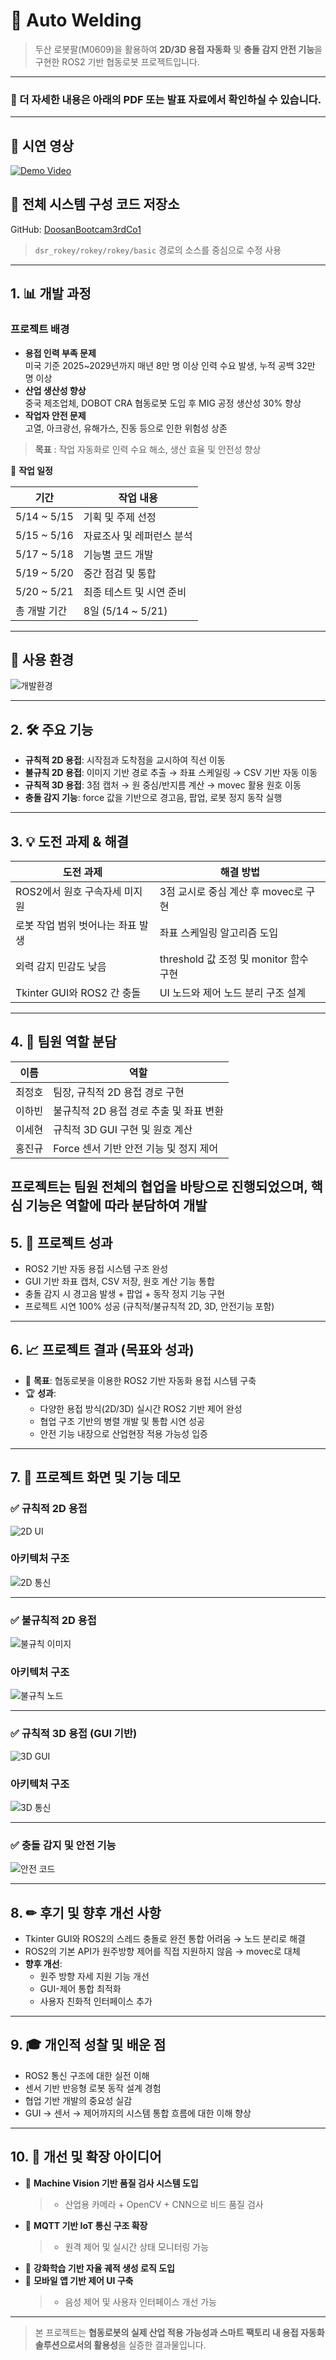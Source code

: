 # 🤖 Auto Welding

> 두산 로봇팔(M0609)을 활용하여 **2D/3D 용접 자동화** 및 **충돌 감지 안전 기능**을 구현한 ROS2 기반 협동로봇 프로젝트입니다.

---
### 📄 더 자세한 내용은 아래의 PDF 또는 발표 자료에서 확인하실 수 있습니다.
---

## 🎥 시연 영상  
[![Demo Video](https://img.youtube.com/vi/wykA4MYREYk/0.jpg)](https://youtu.be/wykA4MYREYk)

## 📁 전체 시스템 구성 코드 저장소  
GitHub: [DoosanBootcam3rdCo1](https://github.com/ROKEY-SPARK/DoosanBootcam3rdCo1.git)  
>  `dsr_rokey/rokey/rokey/basic` 경로의 소스를 중심으로 수정 사용

---

## 1. 📊 개발 과정

### 프로젝트 배경

- **용접 인력 부족 문제**  
  미국 기준 2025~2029년까지 매년 8만 명 이상 인력 수요 발생, 누적 공백 32만 명 이상  
- **산업 생산성 향상**  
  중국 제조업체, DOBOT CRA 협동로봇 도입 후 MIG 공정 생산성 30% 향상  
- **작업자 안전 문제**  
  고열, 아크광선, 유해가스, 진동 등으로 인한 위험성 상존  

> **목표** : 작업 자동화로 인력 수요 해소, 생산 효율 및 안전성 향상  

📅 **작업 일정**

| 기간 | 작업 내용 |
|------|-----------|
| 5/14 ~ 5/15 | 기획 및 주제 선정 |
| 5/15 ~ 5/16 | 자료조사 및 레퍼런스 분석 |
| 5/17 ~ 5/18 | 기능별 코드 개발 |
| 5/19 ~ 5/20 | 중간 점검 및 통합 |
| 5/20 ~ 5/21 | 최종 테스트 및 시연 준비 |
| 총 개발 기간 | 8일 (5/14 ~ 5/21) |

---

## 🧪 사용 환경

![개발환경](https://github.com/user-attachments/assets/9129f23b-ecac-4ec5-9c63-fc5bf04a28b9)

---

## 2. 🛠 주요 기능  

-  **규칙적 2D 용접**: 시작점과 도착점을 교시하여 직선 이동  
-  **불규칙 2D 용접**: 이미지 기반 경로 추출 → 좌표 스케일링 → CSV 기반 자동 이동  
-  **규칙적 3D 용접**: 3점 캡처 → 원 중심/반지름 계산 → movec 활용 원호 이동  
-  **충돌 감지 기능**: force 값을 기반으로 경고음, 팝업, 로봇 정지 동작 실행

---

## 3. 💡 도전 과제 & 해결 

| 도전 과제 | 해결 방법 |
|-----------|-----------|
| ROS2에서 원호 구속자세 미지원 | 3점 교시로 중심 계산 후 movec로 구현 |
| 로봇 작업 범위 벗어나는 좌표 발생 | 좌표 스케일링 알고리즘 도입 |
| 외력 감지 민감도 낮음 | threshold 값 조정 및 monitor 함수 구현 |
| Tkinter GUI와 ROS2 간 충돌 | UI 노드와 제어 노드 분리 구조 설계 |

---

## 4. 👥 팀원 역할 분담

| 이름 | 역할 |
|------|------|
| 최정호 | 팀장, 규칙적 2D 용접 경로 구현 |
| 이하빈 | 불규칙적 2D 용접 경로 추출 및 좌표 변환 |
| 이세현 | 규칙적 3D GUI 구현 및 원호 계산 |
| 홍진규 | Force 센서 기반 안전 기능 및 정지 제어 |

프로젝트는 팀원 전체의 협업을 바탕으로 진행되었으며, 핵심 기능은 역할에 따라 분담하여 개발
---

## 5. 🎯 프로젝트 성과

- ROS2 기반 자동 용접 시스템 구조 완성  
- GUI 기반 좌표 캡처, CSV 저장, 원호 계산 기능 통합  
- 충돌 감지 시 경고음 발생 + 팝업 + 동작 정지 기능 구현  
- 프로젝트 시연 100% 성공 (규칙적/불규칙적 2D, 3D, 안전기능 포함)

---

## 6. 📈 프로젝트 결과 (목표와 성과)

- 🎯 **목표**: 협동로봇을 이용한 ROS2 기반 자동화 용접 시스템 구축  
- 🏆 **성과**:  
  - 다양한 용접 방식(2D/3D) 실시간 ROS2 기반 제어 완성  
  - 협업 구조 기반의 병렬 개발 및 통합 시연 성공  
  - 안전 기능 내장으로 산업현장 적용 가능성 입증  

---

## 7. 📸 프로젝트 화면 및 기능 데모 

### ✅ 규칙적 2D 용접  
![2D UI](https://github.com/user-attachments/assets/e469747a-4e20-47d1-b025-00048b228b06)  

### 아키텍처 구조
![2D 통신](https://github.com/user-attachments/assets/a66a08c7-2903-4365-af4d-7555b3660348)

---

### ✅ 불규칙적 2D 용접  
![불규칙 이미지](https://github.com/user-attachments/assets/7cf1485a-9ca2-4930-8a24-a68b1d7a28ff) 
### 아키텍처 구조
![불규칙 노드](https://github.com/user-attachments/assets/52052adb-73c8-47b4-997b-3c75abac1c29)

---

### ✅ 규칙적 3D 용접 (GUI 기반)  
![3D GUI](https://github.com/user-attachments/assets/3616910a-82c0-49c0-b7d4-073c56b5a90b)  
### 아키텍처 구조
![3D 통신](https://github.com/user-attachments/assets/81421d74-08e1-4a6a-a9a2-2ec8a4b83d33)

---

### ✅ 충돌 감지 및 안전 기능  
![안전 코드](https://github.com/user-attachments/assets/bdf16ad0-dcb3-438e-bfac-0f345daa175d)

---

## 8. ✏ 후기 및 향후 개선 사항 

- Tkinter GUI와 ROS2의 스레드 충돌로 완전 통합 어려움 → 노드 분리로 해결  
- ROS2의 기본 API가 원주방향 제어를 직접 지원하지 않음 → movec로 대체  
- **향후 개선**:  
  - 원주 방향 자세 지원 기능 개선  
  - GUI-제어 통합 최적화  
  - 사용자 친화적 인터페이스 추가

---

## 9. 🎓 개인적 성찰 및 배운 점 

- ROS2 통신 구조에 대한 실전 이해  
- 센서 기반 반응형 로봇 동작 설계 경험  
- 협업 기반 개발의 중요성 실감  
- GUI → 센서 → 제어까지의 시스템 통합 흐름에 대한 이해 향상

---

## 10. 🚀 개선 및 확장 아이디어 

- 📸 **Machine Vision 기반 품질 검사 시스템 도입**  
  > - 산업용 카메라 + OpenCV + CNN으로 비드 품질 검사  
- 📶 **MQTT 기반 IoT 통신 구조 확장**  
  > - 원격 제어 및 실시간 상태 모니터링 가능  
- 🤖 **강화학습 기반 자율 궤적 생성 로직 도입**  
- 📱 **모바일 앱 기반 제어 UI 구축**  
  > - 음성 제어 및 사용자 인터페이스 개선 가능

---

> 본 프로젝트는 **협동로봇의 실제 산업 적용 가능성과 스마트 팩토리 내 용접 자동화 솔루션으로서의 활용성**을 실증한 결과물입니다.  
